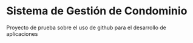 # Sistema de Gestión de Condominio
Proyecto de prueba sobre el uso de github para el desarrollo de aplicaciones
